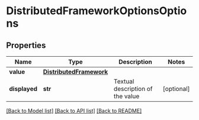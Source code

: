 # DistributedFrameworkOptionsOptions

## Properties
Name | Type | Description | Notes
------------ | ------------- | ------------- | -------------
**value** | [**DistributedFramework**](DistributedFramework.md) |  | 
**displayed** | **str** | Textual description of the value | [optional] 

[[Back to Model list]](../README.md#documentation-for-models) [[Back to API list]](../README.md#documentation-for-api-endpoints) [[Back to README]](../README.md)

